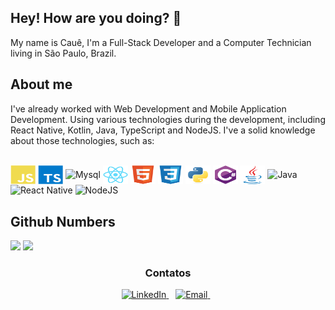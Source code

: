 ## Hey! How are you doing? 👋

My name is Cauê, I'm a Full-Stack Developer and a Computer Technician living in São Paulo, Brazil.

## About me
I've already worked with Web Development and Mobile Application Development. Using various technologies during the development, including React Native, Kotlin, Java, TypeScript and NodeJS.
I've a solid knowledge about those technologies, such as:

<div style="display: inline_block"><br>
  <img align="center" alt="Js" height="30" width="40" src="https://raw.githubusercontent.com/devicons/devicon/master/icons/javascript/javascript-plain.svg"/>
  <img align="center" alt="Ts" height="30" width="40" src="https://raw.githubusercontent.com/devicons/devicon/master/icons/typescript/typescript-plain.svg"/>
  <img align="center" alt="Mysql" height="30" width="40" src="https://cdn.jsdelivr.net/gh/devicons/devicon@latest/icons/mysql/mysql-original.svg"/>
  <img align="center" alt="React" height="30" width="40" src="https://raw.githubusercontent.com/devicons/devicon/master/icons/react/react-original.svg"/>
  <img align="center" alt="HTML" height="30" width="40" src="https://raw.githubusercontent.com/devicons/devicon/master/icons/html5/html5-original.svg"/>
  <img align="center" alt="CSS" height="30" width="40" src="https://raw.githubusercontent.com/devicons/devicon/master/icons/css3/css3-original.svg"/>
  <img align="center" alt="Python" height="30" width="40" src="https://raw.githubusercontent.com/devicons/devicon/master/icons/python/python-original.svg"/>
  <img align="center" alt="Csharp" height="30" width="40" src="https://raw.githubusercontent.com/devicons/devicon/master/icons/csharp/csharp-original.svg"/>
  <img align="center" alt="Java" height="30" width="40" src="https://raw.githubusercontent.com/devicons/devicon/master/icons/java/java-original.svg"/>
  <img align="center" alt="Java" height="30" width="40" src="https://cdn.jsdelivr.net/gh/devicons/devicon@latest/icons/php/php-original.svg" />
  <img align="center" alt="React Native" height="30" width="40" src="https://camo.githubusercontent.com/34b891c76d258e4b0ee593443e5cbc2506cdbb7d3cd6bc0e4beffa87a9c1611b/68747470733a2f2f63646e2e6a7364656c6976722e6e65742f67682f64657669636f6e732f64657669636f6e2f69636f6e732f72656163742f72656163742d6f726967696e616c2e737667"/>
  <img align="center" alt="NodeJS" height="30" width="40" src="https://cdn.jsdelivr.net/gh/devicons/devicon@latest/icons/nodejs/nodejs-original.svg" />
          

</div>


## Github Numbers
<div>
  <img height=180em src="https://github-readme-stats.vercel.app/api?username=cauefernandes0&show_icons=true&theme=tokyonight&include_all_commits=true&count_private=true"/>
  <img height=180em src="https://github-readme-stats.vercel.app/api/top-langs/?username=cauefernandes0&layout=compact&langs_count=16&theme=tokyonight"/>
</div>

 <h3 align="center" >Contatos</h3>
<p align="center">
  <a href="https://www.linkedin.com/in/caue-fernandes/">
    <img alt="LinkedIn" width="22px" src="https://upload.wikimedia.org/wikipedia/commons/thumb/8/81/LinkedIn_icon.svg/2048px-LinkedIn_icon.svg.png" />
  </a>&ensp;
  <a href="mailto:caue.fsantos@outlook.com">
    <img alt="Email" width="22px" src="https://github.com/filipeleonelbatista/filipeleonelbatista/blob/master/assets/gmail.svg" />
  </a>&ensp;
